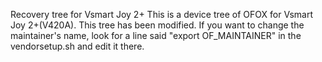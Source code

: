 Recovery tree for Vsmart Joy 2+ 
This is a device tree of OFOX for Vsmart Joy 2+(V420A).
This tree has been modified. If you want to change the maintainer's name, look for a line said "export OF_MAINTAINER" in the vendorsetup.sh and edit it there.
